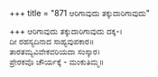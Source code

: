 +++
title = "871 ಆರಿಗಾವುದು ತಕ್ಕುದಾರಿಗಾವುದು"

+++
ಆರಿಗಾವುದು ತಕ್ಕುದಾರಿಗಾವುದು ದಕ್ಕ-।  
ದೀ ರಹಸ್ಯದಿನಾದ ಸಾಹ್ಯವುಪಕಾರ॥  
ತಾರತಮ್ಯವಿವೇಕವರಿಯದಾ ಸಂಸ್ಕಾರ।  
ಪ್ರೇರಕವೊ ಚೌರ್ಯಕ್ಕೆ - ಮಂಕುತಿಮ್ಮ॥  
